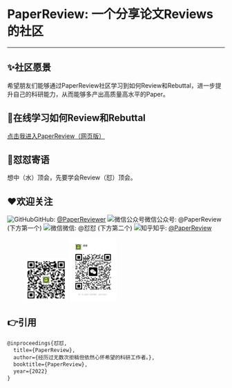 # PaperReview: 一个分享论文Reviews的社区

---

## ✨社区愿景

希望朋友们能够通过PaperReview社区学习到如何Review和Rebuttal，进一步提升自己的科研能力，从而能够多产出高质量高水平的Paper。

## 🐋在线学习如何Review和Rebuttal

[点击我进入PaperReview（网页版）](https://paperreviewer.github.io/)


## 🌈怼怼寄语

想中（水）顶会，先要学会Review（怼）顶会。

## ❤欢迎关注

<img src="https://s3.bmp.ovh/imgs/2022/09/30/ba20907fb6c0f184.png" alt="GitHub"  width="18px" height="18px" />GitHub: [@PaperReviewer](https://github.com/PaperReviewer/PaperReviewer.github.io)
<img src="https://s3.bmp.ovh/imgs/2022/09/30/a406c07d4b5b1c72.png" alt="微信公众号"  width="18px" height="18px" />微信公众号: @PaperReview (下方第一个)
<img src="https://tva1.sinaimg.cn/large/008i3skNly1gxlhtmg11mj305k05k746.jpg" alt="微信"  width="18px" height="18px" />微信: @怼怼 (下方第二个)
<img src="https://s3.bmp.ovh/imgs/2022/10/01/45453eef71d2016b.png" alt="知乎"  width="18px" height="18px" />知乎: [@PaperReview](https://www.zhihu.com/people/zanbo-93-22)

<figure>
    <img src=assets/PaperReview.jpeg width=100 />
    <img src=assets/WechatIMG943.jpeg width=110 />
</figure>

## 👉引用

```
@inproceedings{怼怼,
  title={PaperReview},
  author={经历过无数次拒稿但依然心怀希望的科研工作者。},
  booktitle={PaperReview},
  year={2022}
}
```
